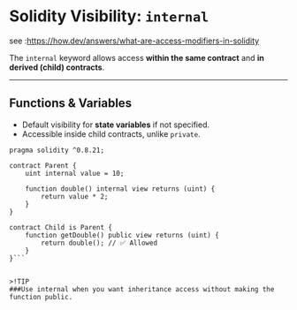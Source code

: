 

# Solidity Visibility: `internal`


see :https://how.dev/answers/what-are-access-modifiers-in-solidity

The `internal` keyword allows access **within the same contract** and **in derived (child) contracts**.  

---

## Functions & Variables
- Default visibility for **state variables** if not specified.  
- Accessible inside child contracts, unlike `private`.  

```solidity
pragma solidity ^0.8.21;

contract Parent {
    uint internal value = 10;

    function double() internal view returns (uint) {
        return value * 2;
    }
}

contract Child is Parent {
    function getDouble() public view returns (uint) {
        return double(); // ✅ Allowed
    }
}```


>!TIP
###Use internal when you want inheritance access without making the function public.
